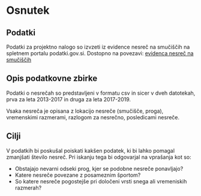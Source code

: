 <h1>Osnutek</h1>
<h2>Podatki</h2>
<p>Podatki za projektno nalogo so izvzeti iz evidence nesreč na smučiščih na spletnem portalu podatki.gov.si. Dostopno na povezavi: <a href='https://podatki.gov.si/dataset/evidenca-nesrec-na-smuciscih1'>evidenca nesreč na smučiščih</a></p>
<h2>Opis podatkovne zbirke</h2>
<p>Podatki o nesrečah so predstavljeni v formatu csv in sicer v dveh datotekah, prva za leta 2013-2017 in druga za leta 2017-2019.</p>
<p>Vsaka nesreča je opisana z lokacijo nesreče (smučišče, proga), vremenskimi razmerami, razlogom za nesrečno, posledicami nesreče.</p>
<h2>Cilji</h2>
<p>V podatkih bi poskušal poiskati kakšen podatek, ki bi lahko pomagal zmanjšati število nesreč. Pri iskanju tega bi odgovarjal na vprašanja kot so:</p>
<ul>
  <li>Obstajajo nevarni odseki prog, kjer se podobne nesreče ponavljajo?</li>
  <li>Katere nesreče povezane z posameznim športom?</li>
  <li>So katere nesreče pogostejše pri določeni vrsti snega ali vremeniskih razmerah?</li>
</ul>

